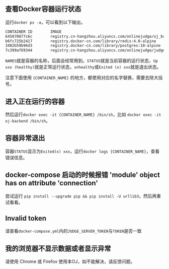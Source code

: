 ## 查看Docker容器运行状态

运行`docker ps -a`，可以看到以下输出。

```bash
CONTAINER ID        IMAGE                                                        COMMAND                  CREATED             STATUS                       PORTS                                         NAMES
645070877c6c        registry.cn-hangzhou.aliyuncs.com/onlinejudge/oj_backend     "/bin/sh -c 'sh /app…"   About an hour ago   Up About an hour (healthy)             0.0.0.0:443->1443/tcp, 0.0.0.0:80->8000/tcp   oj-backend
b6fc725b2417        registry.docker-cn.com/library/redis:4.0-alpine              "docker-entrypoint.s…"   About an hour ago   Up About an hour             6379/tcp                                      oj-redis
3402b59b96d3        registry.docker-cn.com/library/postgres:10-alpine            "docker-entrypoint.s…"   About an hour ago   Up About an hour             5432/tcp                                      oj-postgres
7c399af69344        registry.cn-hangzhou.aliyuncs.com/onlinejudge/judge_server   "/bin/sh -c '/bin/ba…"   About an hour ago   Up About an hour (healthy)   8080/tcp                                      judge-server
```

`NAMES`就是容器的名称，后面会经常用到。`STATUS`就是当前容器的运行状态，`Up xxx (healthy)`就是正常运行状态，`unhealthy`或`Exited (x) xxx`就是退出状态。

注意下面使用 `{CONTAINER_NAME}` 的地方，都使用对应的名字替换，需要去除大括号。

## 进入正在运行的容器

然后运行`docker exec -it {CONTAINER_NAME} /bin/sh`，比如 `docker exec -it oj-backend /bin/sh`。

## 容器异常退出

容器`STATUS`显示为`Exited(x) xxx`，运行`docker logs {CONTAINER_NAME}`，查看错误信息。

## docker-compose 启动的时候报错 'module' object has on attribute 'connection'

尝试运行 `pip install --upgrade pip && pip install -U urllib3`，然后再重试看看。

## Invalid token

请查看`docker-compose.yml`内的`JUDGE_SERVER_TOKEN`与`TOKEN`是否一致

## 我的浏览器不显示数据或者显示异常

请使用 Chrome 或 Firefox 使用本OJ，如不能解决，请反馈问题。